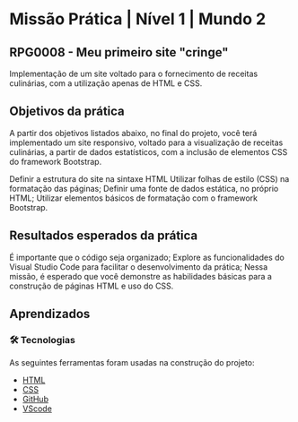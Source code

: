 
# Missão Prática | Nível 1 | Mundo 2



## RPG0008  - Meu primeiro site "cringe"

Implementação de um site voltado para o fornecimento de receitas culinárias, com a
utilização apenas de HTML e CSS.

## Objetivos da prática

A partir dos objetivos listados abaixo, no final do projeto, você terá implementado um
site responsivo, voltado para a visualização de receitas culinárias, a partir de dados
estatísticos, com a inclusão de elementos CSS do framework Bootstrap.

Definir a estrutura do site na sintaxe HTML
Utilizar folhas de estilo (CSS) na formatação das páginas;
Definir uma fonte de dados estática, no próprio HTML;
Utilizar elementos básicos de formatação com o framework Bootstrap.
## Resultados esperados da prática

É importante que o código seja organizado;
Explore as funcionalidades do Visual Studio Code para facilitar o desenvolvimento da
prática;
Nessa missão, é esperado que você demonstre as habilidades básicas para a
construção de páginas HTML e uso do CSS.


## Aprendizados

### 🛠 Tecnologias

As seguintes ferramentas foram usadas na construção do projeto:

- [HTML](https://www.w3schools.com/html/)
- [CSS](https://www.w3schools.com/w3css/default.asp)
- [GitHub](https://github.com/)
- [VScode](https://code.visualstudio.com/)



